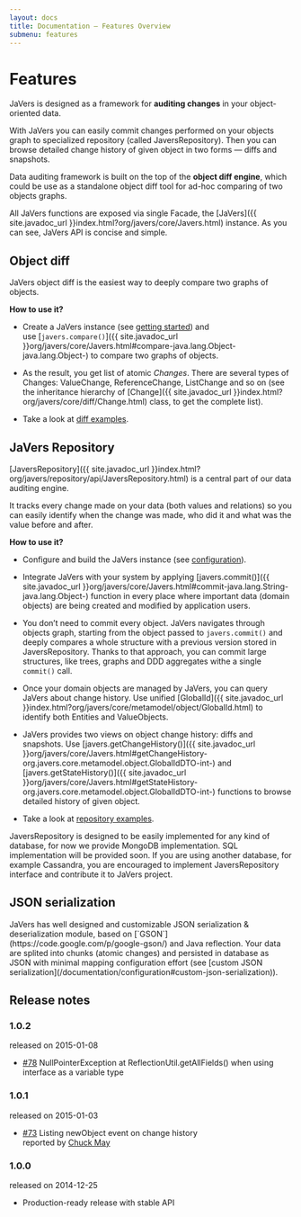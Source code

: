 ```yaml
---
layout: docs
title: Documentation — Features Overview
submenu: features
---
```


# Features #

JaVers is designed as a framework for **auditing changes** in your object-oriented data.

With JaVers you can easily commit changes performed on your objects graph to specialized repository
(called JaversRepository).
Then you can browse detailed change history of given object in two forms — diffs and snapshots.

Data auditing framework is built on the top of the **object diff engine**,
which could be use as a standalone object diff tool for ad-hoc
comparing of two objects graphs.

All JaVers functions are exposed via single Facade, the
[JaVers]({{ site.javadoc_url }}index.html?org/javers/core/Javers.html) instance.
As you can see, JaVers API is concise and simple.

<h2 id="object-diff">Object diff</h2>
JaVers object diff is the easiest way to deeply compare two graphs of objects.

**How to use it?**

* Create a JaVers instance (see [getting started](/documentation/getting-started/#create-javers-instance)) and  
  use [`javers.compare()`]({{ site.javadoc_url }}org/javers/core/Javers.html#compare-java.lang.Object-java.lang.Object-)
  to compare two graphs of objects. 
   
* As the result, you get list of atomic *Changes*.
  There are several types of Changes: ValueChange, ReferenceChange, ListChange and so on (see the inheritance hierarchy of
  [Change]({{ site.javadoc_url }}index.html?org/javers/core/diff/Change.html) class, to get the complete list).

* Take a look at [diff examples](/documentation/diff-examples).

<h2 id="javers-repository">JaVers Repository</h2>
[JaversRepository]({{ site.javadoc_url }}index.html?org/javers/repository/api/JaversRepository.html)
is a central part of our data auditing engine. 

It tracks every change made on your data (both values and relations) so you can easily identify when the change was made,
who did it and what was the value before and after.

**How to use it?**

* Configure and build the
  JaVers instance (see [configuration](/documentation/configuration)).

* Integrate JaVers with your system by applying 
  [javers.commit()]({{ site.javadoc_url }}org/javers/core/Javers.html#commit-java.lang.String-java.lang.Object-)
  function in every place where 
  important data (domain objects) are being created and modified by application users.
  
* You don’t need to commit every object. JaVers navigates through objects graph, starting from
  the object passed to
  `javers.commit()` and deeply compares a whole structure with a previous version stored in JaversRepository.
  Thanks to that approach, you can commit large structures, like trees, graphs and DDD aggregates withe a single
  `commit()` call.
  
* Once your domain objects are managed by JaVers, you can query JaVers about change history. 
  Use unified 
  [GlobalId]({{ site.javadoc_url }}index.html?org/javers/core/metamodel/object/GlobalId.html)
  to identify both Entities and ValueObjects.
  
* JaVers provides two views on object change history: diffs and snapshots.
  Use [javers.getChangeHistory()]({{ site.javadoc_url }}org/javers/core/Javers.html#getChangeHistory-org.javers.core.metamodel.object.GlobalIdDTO-int-)
  and [javers.getStateHistory()]({{ site.javadoc_url }}org/javers/core/Javers.html#getStateHistory-org.javers.core.metamodel.object.GlobalIdDTO-int-)
  functions to browse detailed history of given object.

* Take a look at [repository examples](/documentation/repository-examples).

JaversRepository is designed to be easily implemented for any kind of database,
for now we provide MongoDB implementation. SQL implementation will be provided soon.
If you are using another database, for example Cassandra, you are encouraged to implement
JaversRepository interface and contribute it to JaVers project.

<h2 id="json-serialization">JSON serialization</h2>
JaVers has well designed and customizable JSON serialization & deserialization module, based on 
[`GSON`](https://code.google.com/p/google-gson/) and Java reflection. 
Your data are splited into chunks (atomic changes) and persisted in database as JSON
with minimal mapping configuration effort
(see [custom JSON serialization](/documentation/configuration#custom-json-serialization)).


<h2 id="release-notes">Release notes</h2>

### 1.0.2
released on 2015-01-08

* [#78](https://github.com/javers/javers/issues/78)
  NullPointerException at ReflectionUtil.getAllFields() when using interface as a variable type

### 1.0.1
released on 2015-01-03

* [#73](https://github.com/javers/javers/issues/73) Listing newObject event on change history<br/>
  reported by [Chuck May](https://github.com/ctmay4)


### 1.0.0
released on 2014-12-25

* Production-ready release with stable API